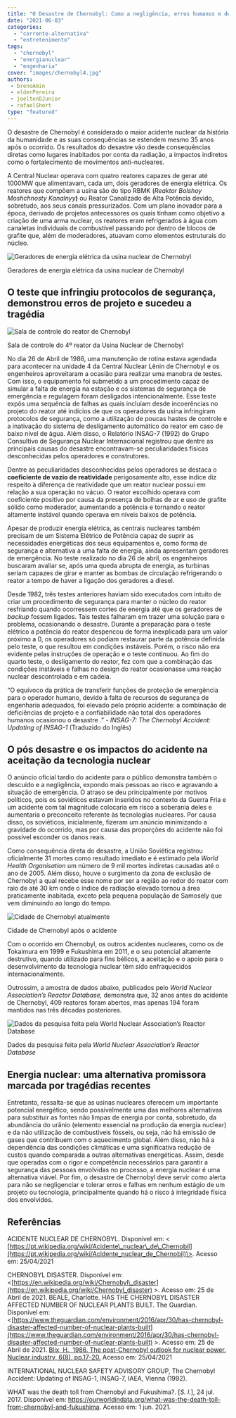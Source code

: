 ```yaml
---
title: "O Desastre de Chernobyl: Como a negligência, erros humanos e de projeto levaram ao maior desastre nuclear da história da humanidade"
date: "2021-06-03"
categories: 
  - "corrente-alternativa"
  - "entretenimento"
tags: 
  - "chernobyl"
  - "energianuclear"
  - "engenharia"
cover: "images/chernobyl4.jpg"
authors: 
 - brenoAmin
 - elderPereira
 - joeltonDJunior
 - rafaelShort
type: "featured"
---
```


O desastre de Chernobyl é considerado o maior acidente nuclear da história da humanidade e as suas consequências se estendem mesmo 35 anos após o ocorrido. Os resultados do desastre vão desde consequências diretas como lugares inabitados por conta da radiação, a impactos indiretos como o fortalecimento de movimentos anti-nucleares.

A Central Nuclear operava com quatro reatores capazes de gerar até 1000MW que alimentavam, cada um, dois geradores de energia elétrica. Os reatores que compõem a usina são do tipo RBMK (_Reaktor Bolshoy Moshchnosty Kanalnyy_**)** ou Reator Canalizado de Alta Potência devido, sobretudo, aos seus canais pressurizados. Com um plano inovador para a época, derivado de projetos antecessores os quais tinham como objetivo a criação de uma arma nuclear, os reatores eram refrigerados à água com canaletas individuais de combustível passando por dentro de blocos de grafite que, além de moderadores, atuavam como elementos estruturais do núcleo.

![Geradores de energia elétrica da usina nuclear de Chernobyl](images/chernobyl0.png)

Geradores de energia elétrica da usina nuclear de Chernobyl

## O teste que infringiu protocolos de segurança, demonstrou erros de projeto e sucedeu a tragédia

![Sala de controle do reator de Chernobyl](images/chernobyl1.png)

Sala de controle do 4º reator da Usina Nuclear de Chernobyl

No dia 26 de Abril de 1986, uma manutenção de rotina estava agendada para acontecer na unidade 4 da Central Nuclear Lênin de Chernobyl e os engenheiros aproveitaram a ocasião para realizar uma manobra de testes. Com isso, o equipamento foi submetido a um procedimento capaz de simular a falta de energia na estação e os sistemas de segurança de emergência e regulagem foram desligados intencionalmente. Esse teste expôs uma sequência de falhas as quais incluíam desde incoerências no projeto do reator até indícios de que os operadores da usina infringiram protocolos de segurança, como a utilização de poucas hastes de controle e a inativação do sistema de desligamento automático do reator em caso de baixo nível de água. Além disso, o Relatório INSAG-7 (1992) do Grupo Consultivo de Segurança Nuclear Internacional registrou que dentre as principais causas do desastre encontravam-se peculiaridades físicas desconhecidas pelos operadores e construtores.

Dentre as peculiaridades desconhecidas pelos operadores se destaca o **coeficiente de vazio de reatividade** perigosamente alto, esse índice diz respeito à diferença de reatividade que um reator nuclear possui em relação a sua operação no vácuo. O reator escolhido operava com coeficiente positivo por causa da presença de bolhas de ar e uso de grafite sólido como moderador, aumentando a potência e tornando o reator altamente instável quando operava em níveis baixos de potência.

Apesar de produzir energia elétrica, as centrais nucleares também precisam de um Sistema Elétrico de Potência capaz de suprir as necessidades energéticas dos seus equipamentos e, como forma de segurança e alternativa a uma falta de energia, ainda apresentam geradores de emergência. No teste realizado no dia 26 de abril, os engenheiros buscaram avaliar se, após uma queda abrupta de energia, as turbinas seriam capazes de girar e manter as bombas de circulação refrigerando o reator a tempo de haver a ligação dos geradores a diesel.

Desde 1982, três testes anteriores haviam sido executados com intuito de criar um procedimento de segurança para manter o núcleo do reator resfriando quando ocorressem cortes de energia até que os geradores de _backup_ fossem ligados. Tais testes falharam em trazer uma solução para o problema, ocasionando o desastre. Durante a preparação para o teste elétrico a potência do reator despencou de forma inexplicada para um valor próximo a 0, os operadores só podiam restaurar parte da potência definida pelo teste, o que resultou em condições instáveis. Porém, o risco não era evidente pelas instruções de operação e o teste continuou. Ao fim do quarto teste, o desligamento do reator, fez com que a combinação das condições instáveis e falhas no design do reator ocasionasse uma reação nuclear descontrolada e em cadeia.

“O equívoco da prática de transferir funções de proteção de emergência para o operador humano, devido à falta de recursos de segurança de engenharia adequados, foi elevado pelo próprio acidente: a combinação de deficiências de projeto e a confiabilidade não total dos operadores humanos ocasionou o desastre .” _- INSAG-7: The Chernobyl Accident: Updating of INSAG-1_ (Traduzido do Inglês)

## O pós desastre e os impactos do acidente na aceitação da tecnologia nuclear

O anúncio oficial tardio do acidente para o público demonstra também o descuido e a negligência, expondo mais pessoas ao risco e agravando a situação de emergência. O atraso se deu principalmente por motivos políticos, pois os soviéticos estavam inseridos no contexto da Guerra Fria e um acidente com tal magnitude colocaria em risco a soberania deles e aumentaria o preconceito referente às tecnologias nucleares. Por causa disso, os soviéticos, inicialmente, fizeram um anúncio minimizando a gravidade do ocorrido, mas por causa das proporções do acidente não foi possível esconder os danos reais.

Como consequência direta do desastre, a União Soviética registrou oficialmente 31 mortes como resultado imediato e é estimado pela _World Health Organisation_ um número de 9 mil mortes indiretas causadas até o ano de 2005. Além disso, houve o surgimento da zona de exclusão de Chernobyl a qual recebe esse nome por ser a região ao redor do reator com raio de até 30 km onde o índice de radiação elevado tornou a área praticamente inabitada, exceto pela pequena população de Samosely que vem diminuindo ao longo do tempo.

![Cidade de Chernobyl atualmente](images/chernobyl2.png)

Cidade de Chernobyl após o acidente

Com o ocorrido em Chernobyl, os outros acidentes nucleares, como os de Tokaimura em 1999 e Fukushima em 2011, e o seu potencial altamente destrutivo, quando utilizado para fins bélicos, a aceitação e o apoio para o desenvolvimento da tecnologia nuclear têm sido enfraquecidos internacionalmente.

Outrossim, a amostra de dados abaixo, publicados pelo _World Nuclear Association’s Reactor Database,_ demonstra que, 32 anos antes do acidente de Chernobyl, 409 reatores foram abertos, mas apenas 194 foram  mantidos nas três décadas posteriores.

![Dados da pesquisa feita pela World Nuclear Association’s Reactor Database](images/chernobyl3.png)

Dados da pesquisa feita pela _World Nuclear Association’s Reactor Database_

## Energia nuclear: uma alternativa promissora marcada por tragédias recentes

Entretanto, ressalta-se que as usinas nucleares oferecem um importante potencial energético, sendo possivelmente uma das melhores alternativas para substituir as fontes não limpas de energia por conta, sobretudo, da abundância do urânio (elemento essencial na produção da energia nuclear) e da não utilização de combustíveis fósseis, ou seja, não há emissão de gases que contribuem com o aquecimento global. Além disso, não há a dependência das condições climáticas e uma significativa redução de custos quando comparada a outras alternativas energéticas. Assim, desde que operadas com o rigor e competência necessários para garantir a segurança das pessoas envolvidas no processo, a energia nuclear é uma alternativa viável. Por fim, o desastre de Chernobyl deve servir como alerta para não se negligenciar e tolerar erros e falhas em nenhum estágio de um projeto ou tecnologia, principalmente quando há o risco à integridade física dos envolvidos.

## Referências

ACIDENTE NUCLEAR DE CHERNOBYL. Disponível em: < [https://pt.wikipedia.org/wiki/Acidente\_nuclear\_de\_Chernobil](https://pt.wikipedia.org/wiki/Acidente_nuclear_de_Chernobil)\>. Acesso em: 25/04/2021

CHERNOBYL DISASTER. Disponível em: <[https://en.wikipedia.org/wiki/Chernobyl\_disaster](https://en.wikipedia.org/wiki/Chernobyl_disaster) >. Acesso em: 25 de Abril de 2021. BEALE, Charlotte. HAS THE CHERNOBYL DISASTER AFFECTED NUMBER OF NUCLEAR PLANTS BUILT. The Guardian. Disponível em: <[https://www.theguardian.com/environment/2016/apr/30/has-chernobyl-disaster-affected-number-of-nuclear-plants-built](https://www.theguardian.com/environment/2016/apr/30/has-chernobyl-disaster-affected-number-of-nuclear-plants-built) >. Acesso em: 25 de Abril de 2021. [Blix, H., 1986. The post-Chernobyl outlook for nuclear power. Nuclear industry, 6(8), pp.17-20.](https://www.iaea.org/sites/default/files/28304780912.pdf) Acesso em: 25/04/2021

INTERNATIONAL NUCLEAR SAFETY ADVISORY GROUP, The Chernobyl Accident: Updating of INSAG-1, INSAG-7, IAEA, Vienna (1992).

WHAT was the death toll from Chernobyl and Fukushima?. \[_S. l._\], 24 jul. 2017. Disponível em: <https://ourworldindata.org/what-was-the-death-toll-from-chernobyl-and-fukushima>. Acesso em: 1 jun. 2021.
